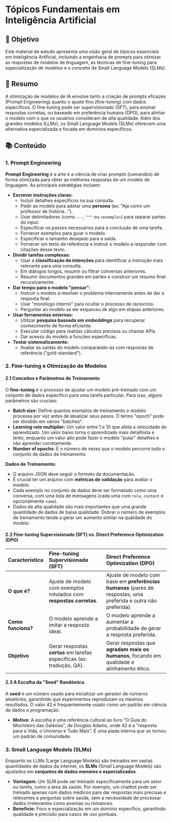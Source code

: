 # Tópicos Fundamentais em Inteligência Artificial

## 🎯 Objetivo

Este material de estudo apresenta uma visão geral de tópicos essenciais em Inteligência Artificial, incluindo a engenharia de prompts para otimizar as respostas de modelos de linguagem, as técnicas de fine-tuning para especialização de modelos e o conceito de Small Language Models (SLMs).

## 📝 Resumo

A otimização de modelos de IA envolve tanto a criação de prompts eficazes (Prompt Engineering) quanto o ajuste fino (fine-tuning) com dados específicos. O fine-tuning pode ser supervisionado (SFT), para ensinar respostas corretas, ou baseado em preferência humana (DPO), para alinhar o modelo com o que os usuários consideram de alta qualidade. Além dos grandes modelos (LLMs), os Small Language Models (SLMs) oferecem uma alternativa especializada e focada em domínios específicos.

## 📚 Conteúdo

### 1. Prompt Engineering

**Prompt Engineering** é a arte e a ciência de criar *prompts* (comandos) de forma otimizada para obter as melhores respostas de um modelo de linguagem. As principais estratégias incluem:

*   **Escrever instruções claras:**
    *   Incluir detalhes específicos na sua consulta.
    *   Pedir ao modelo para adotar uma **persona** (ex: "Aja como um professor de história...").
    *   Usar delimitadores (como `---`, `"""` ou `<exemplo>`) para separar partes do *input*.
    *   Especificar os passos necessários para a conclusão de uma tarefa.
    *   Fornecer exemplos para guiar o modelo.
    *   Especificar o tamanho desejado para a saída.
    *   Fornecer um texto de referência e instruir o modelo a responder com citações desse texto.
*   **Dividir tarefas complexas:**
    *   Usar a **classificação de intenções** para identificar a instrução mais relevante para uma consulta.
    *   Em diálogos longos, resumir ou filtrar conversas anteriores.
    *   Resumir documentos grandes em partes e construir um resumo final recursivamente.
*   **Dar tempo para o modelo "pensar":**
    *   Instruir o modelo a resolver o problema internamente antes de dar a resposta final.
    *   Usar "monólogo interno" para ocultar o processo de raciocínio.
    *   Perguntar ao modelo se ele esqueceu de algo em etapas anteriores.
*   **Usar ferramentas externas:**
    *   Utilizar **pesquisa baseada em *embeddings*** para recuperar conhecimento de forma eficiente.
    *   Executar código para realizar cálculos precisos ou chamar APIs.
    *   Dar acesso do modelo a funções específicas.
*   **Testar sistematicamente:**
    *   Avaliar as saídas do modelo comparando-as com respostas de referência ("gold-standard").

### 2. Fine-tuning e Otimização de Modelos

#### 2.1 Conceitos e Parâmetros de Treinamento

O **fine-tuning** é o processo de ajustar um modelo pré-treinado com um conjunto de dados específico para uma tarefa particular. Para isso, alguns parâmetros são cruciais:

*   **Batch size:** Define quantos exemplos de treinamento o modelo processa por vez antes de atualizar seus pesos. O termo "epoch" pode ser dividido em vários "batches".
*   **Learning rate multiplier:** Um valor entre 1 e 10 que afeta a velocidade do aprendizado. Um valor baixo torna o aprendizado mais detalhista e lento, enquanto um valor alto pode fazer o modelo "pular" detalhes e não aprender corretamente.
*   **Number of epochs:** É o número de vezes que o modelo percorre todo o conjunto de dados de treinamento.

**Dados de Treinamento:**
*   O arquivo JSON deve seguir o formato da documentação.
*   É crucial ter um arquivo com **métricas de validação** para avaliar o modelo.
*   Cada exemplo no conjunto de dados deve ser formatado como uma conversa, com uma lista de mensagens (cada uma com `role`, `content` e opcionalmente `name`).
*   Dados de alta qualidade são mais importantes que uma grande quantidade de dados de baixa qualidade. Dobrar o número de exemplos de treinamento tende a gerar um aumento similar na qualidade do modelo.

#### 2.2 Fine-tuning Supervisionado (SFT) vs. Direct Preference Optimization (DPO)

| Característica | Fine-tuning Supervisionado (SFT) | Direct Preference Optimization (DPO) |
| :--- | :--- | :--- |
| **O que é?** | Ajuste de modelo com exemplos rotulados com **respostas corretas**. | Ajuste de modelo com base em **preferências humanas** (pares de respostas, uma preferida e outra não preferida). |
| **Como funciona?** | O modelo aprende a imitar a resposta ideal. | O modelo aprende a aumentar a probabilidade de gerar a resposta preferida. |
| **Objetivo** | Gerar respostas **certas** em tarefas específicas (ex: tradução, QA). | Gerar respostas que **agradam mais os humanos**, focando em qualidade e alinhamento ético. |

#### 2.3 A Escolha da "Seed" Randômica

A **seed** é um número usado para inicializar um gerador de números aleatórios, garantindo que experimentos reproduzam os mesmos resultados. O valor 42 é frequentemente usado como um padrão em ciência de dados e programação.

*   **Motivo:** A escolha é uma referência cultural ao livro "O Guia do Mochileiro das Galáxias", de Douglas Adams, onde 42 é a "resposta para a Vida, o Universo e Tudo Mais". É uma piada interna que se tornou um padrão de comunidade.

### 3. Small Language Models (SLMs)

Enquanto os LLMs (Large Language Models) são treinados em vastas quantidades de dados da internet, os **SLMs** (Small Language Models) são ajustados em **conjuntos de dados menores e especializados**.

*   **Vantagem:** Um SLM pode ser treinado especificamente para um setor ou tarefa, como a área da saúde. Por exemplo, um chatbot pode ser treinado apenas com dados médicos para dar respostas mais precisas e relevantes a perguntas sobre saúde, sem a necessidade de processar dados irrelevantes como poemas ou romances.
*   **Benefício:** Foco e especialização em um domínio específico, garantindo qualidade e precisão para casos de uso pontuais.